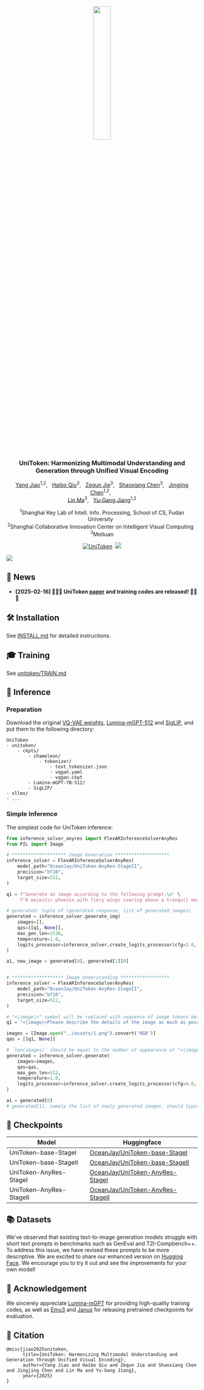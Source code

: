 <div align="center">

<img src="assets/logo.png" width="30%"/>



<!-- <b> An auto-regressive generation model that combines discrete and continuous representations to process visual inputs, making it easy to integrate both visual understanding and image generation tasks. -->

<h3>UniToken: Harmonizing Multimodal Understanding and Generation through Unified Visual Encoding</h3>

[Yang Jiao](https://sxjyjay.github.io/)<sup>1,2</sup>, &nbsp; [Haibo Qiu](https://haibo-qiu.github.io/)<sup>3</sup>, &nbsp; [Zequn Jie](https://scholar.google.com/citations?user=4sKGNB0AAAAJ&hl=zh-CN&oi=sra)<sup>3</sup>, &nbsp; [Shaoxiang Chen](https://scholar.google.com/citations?user=WL5mbfEAAAAJ&hl=zh-CN)<sup>3</sup>, &nbsp; [Jingjing Chen](https://jingjing1.github.io/)<sup>1,2</sup>, &nbsp; </br>
[Lin Ma](https://forestlinma.com/)<sup>3</sup>, &nbsp; [Yu-Gang Jiang](https://fvl.fudan.edu.cn/)<sup>1,2</sup>

<sup>1</sup>Shanghai Key Lab of Intell. Info. Processing, School of CS, Fudan University &nbsp; </br> 
<sup>2</sup>Shanghai Collaborative Innovation Center on Intelligent Visual Computing &nbsp; </br>
<sup>3</sup>Meituan 

[![UniToken](https://img.shields.io/badge/Paper-UniToken-d32f2f.svg?logo=arXiv)](assets/Technical_Report.pdf)&#160;
<a href='https://huggingface.co/OceanJay/UniToken-AnyRes-StageII'><img src='https://img.shields.io/badge/%F0%9F%A4%97%20Hugging%20Face%20-models-blue'></a><br>

</div>

<img src="assets/demo.png">

## 📣 News

- **[2025-02-16] 🎉🎉🎉 UniToken [paper](assets/Technical_Report.pdf) and training codes are released! 🎉🎉🎉**

## 🛠️ Installation

See [INSTALL.md](./INSTALL.md) for detailed instructions.



## 🎓 Training
See [unitoken/TRAIN.md](unitoken/TRAIN.md)

## 🤖 Inference

<!-- > [!Note]
>
> Before using the Lumina-mGPT model, run
>
> ```bash
> # bash
> cd lumina_mgpt
> ```
>
> to enter the directory of the Lumina-mGPT implementation. -->

### Preparation

Download the original [VQ-VAE weights](https://github.com/facebookresearch/chameleon),  [Lumina-mGPT-512](https://huggingface.co/Alpha-VLLM/Lumina-mGPT-7B-512) and [SigLIP](https://huggingface.co/google/siglip-so400m-patch14-384), and put them to the following directory:

```
UniToken
- unitoken/
    - ckpts/
        - chameleon/
            - tokenizer/
                - text_tokenizer.json
                - vqgan.yaml
                - vqgan.ckpt
        - Lumina-mGPT-7B-512/
        - SigLIP/
- xllmx/
- ...
```



### Simple Inference

The simplest code for UniToken inference:

```python
from inference_solver_anyres import FlexARInferenceSolverAnyRes
from PIL import Image

# ******************** Image Generation ********************
inference_solver = FlexARInferenceSolverAnyRes(
    model_path="OceanJay/UniToken-AnyRes-StageII",
    precision="bf16",
    target_size=512,
)

q1 = f"Generate an image according to the following prompt:\n" \
     f"A majestic phoenix with fiery wings soaring above a tranquil mountain lake, casting shimmering reflections on the water. Sparks and embers trail behind it as the sky glows with hues of orange and gold."

# generated: tuple of (generated response, list of generated images)
generated = inference_solver.generate_img(
    images=[],
    qas=[[q1, None]],
    max_gen_len=1536,
    temperature=1.0,
    logits_processor=inference_solver.create_logits_processor(cfg=3.0, image_top_k=4000),
)

a1, new_image = generated[0], generated[1][0]


# ******************* Image Understanding ******************
inference_solver = FlexARInferenceSolverAnyRes(
    model_path="OceanJay/UniToken-AnyRes-StageII",
    precision="bf16",
    target_size=512,
)

# "<|image|>" symbol will be replaced with sequence of image tokens before fed to LLM
q1 = "<|image|>Please describe the details of the image as much as possible."

images = [Image.open("../assets/1.png").convert('RGB')]
qas = [[q1, None]]

# `len(images)` should be equal to the number of appearance of "<|image|>" in qas
generated = inference_solver.generate(
    images=images,
    qas=qas,
    max_gen_len=512,
    temperature=1.0,
    logits_processor=inference_solver.create_logits_processor(cfg=4.0, image_top_k=2000),
)

a1 = generated[0]
# generated[1], namely the list of newly generated images, should typically be empty in this case.
```

## 🤗 Checkpoints

| Model        |Huggingface                                                                              |
| ------------ | ---------------------------------------------------------------------------------------- |
| UniToken-base-StageI   | [OceanJay/UniToken-base-StageI](https://huggingface.co/OceanJay/UniToken-base-StageI)       |
| UniToken-base-StageII   | [OceanJay/UniToken-base-StageII](https://huggingface.co/OceanJay/UniToken-base-StageII)       |
| UniToken-AnyRes-StageI | [OceanJay/UniToken-AnyRes-StageI](https://huggingface.co/OceanJay/UniToken-AnyRes-StageI) |
| UniToken-AnyRes-StageII  | [OceanJay/UniToken-AnyRes-StageII](https://huggingface.co/OceanJay/UniToken-AnyRes-StageII)     |

## 📚 Datasets
We've observed that existing text-to-image generation models struggle with short text prompts in benchmarks such as GenEval and T2I-Compbench++. To address this issue, we have revised these prompts to be more descriptive. We are excited to share our enhanced version on [Hugging Face](https://huggingface.co/datasets/OceanJay/rewrite_geneval_t2icompbench). We encourage you to try it out and see the improvements for your own model!

## 🙏 Acknowledgement

We sincerely appreciate [Lumina-mGPT](https://github.com/Alpha-VLLM/Lumina-mGPT) for providing high-quality training codes, as well as [Emu3](https://github.com/baaivision/Emu3) and [Janus](https://github.com/deepseek-ai/Janus) for releasing pretrained checkpoints for evaluation.

## 📄 Citation

```
@misc{jiao2025unitoken,
      title={UniToken: Harmonizing Multimodal Understanding and Generation through Unified Visual Encoding},
      author={Yang Jiao and Haibo Qiu and Zequn Jie and Shaoxiang Chen and Jingjing Chen and Lin Ma and Yu-Gang Jiang},
      year={2025}
}
```
